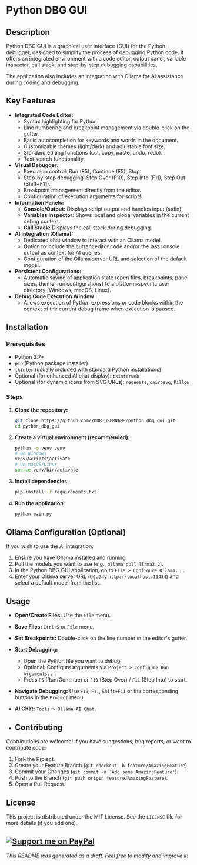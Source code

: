 # Python DBG GUI

## Description

Python DBG GUI is a graphical user interface (GUI) for the Python debugger, designed to simplify the process of debugging Python code. It offers an integrated environment with a code editor, output panel, variable inspector, call stack, and step-by-step debugging capabilities.

The application also includes an integration with Ollama for AI assistance during coding and debugging.

## Key Features

*   **Integrated Code Editor:**
    *   Syntax highlighting for Python.
    *   Line numbering and breakpoint management via double-click on the gutter.
    *   Basic autocompletion for keywords and words in the document.
    *   Customizable themes (light/dark) and adjustable font size.
    *   Standard editing functions (cut, copy, paste, undo, redo).
    *   Text search functionality.
*   **Visual Debugger:**
    *   Execution control: Run (F5), Continue (F5), Stop.
    *   Step-by-step debugging: Step Over (F10), Step Into (F11), Step Out (Shift+F11).
    *   Breakpoint management directly from the editor.
    *   Configuration of execution arguments for scripts.
*   **Information Panels:**
    *   **Console/Output:** Displays script output and handles input (stdin).
    *   **Variables Inspector:** Shows local and global variables in the current debug context.
    *   **Call Stack:** Displays the call stack during debugging.
*   **AI Integration (Ollama):**
    *   Dedicated chat window to interact with an Ollama model.
    *   Option to include the current editor code and/or the last console output as context for AI queries.
    *   Configuration of the Ollama server URL and selection of the default model.
*   **Persistent Configurations:**
    *   Automatic saving of application state (open files, breakpoints, panel sizes, theme, run configurations) to a platform-specific user directory (Windows, macOS, Linux).
*   **Debug Code Execution Window:**
    *   Allows execution of Python expressions or code blocks within the context of the current debug frame when execution is paused.

## Installation

### Prerequisites

*   Python 3.7+
*   `pip` (Python package installer)
*   `tkinter` (usually included with standard Python installations)
*   Optional (for enhanced AI chat display): `tkinterweb`
*   Optional (for dynamic icons from SVG URLs): `requests`, `cairosvg`, `Pillow`

### Steps

1.  **Clone the repository:**
    ```bash
    git clone https://github.com/YOUR_USERNAME/python_dbg_gui.git
    cd python_dbg_gui
    ```

2.  **Create a virtual environment (recommended):**
    ```bash
    python -m venv venv
    # On Windows
    venv\Scripts\activate
    # On macOS/Linux
    source venv/bin/activate
    ```

3.  **Install dependencies:**
    ```bash
    pip install -r requirements.txt
    ```

4.  **Run the application:**
    ```bash
    python main.py
    ```

## Ollama Configuration (Optional)

If you wish to use the AI integration:

1.  Ensure you have [Ollama](https://ollama.com/) installed and running.
2.  Pull the models you want to use (e.g., `ollama pull llama3.2`).
3.  In the Python DBG GUI application, go to `File > Configure Ollama...`.
4.  Enter your Ollama server URL (usually `http://localhost:11434`) and select a default model from the list.

## Usage

*   **Open/Create Files:** Use the `File` menu.
*   **Save Files:** `Ctrl+S` or `File` menu.
*   **Set Breakpoints:** Double-click on the line number in the editor's gutter.
*   **Start Debugging:**
    *   Open the Python file you want to debug.
    *   Optional: Configure arguments via `Project > Configure Run Arguments...`.
    *   Press `F5` (Run/Continue) or `F10` (Step Over) / `F11` (Step Into) to start.
*   **Navigate Debugging:** Use `F10`, `F11`, `Shift+F11` or the corresponding buttons in the `Project` menu.
*   **AI Chat:** `Tools > Ollama AI Chat`.

*   ## Contributing

Contributions are welcome! If you have suggestions, bug reports, or want to contribute code:

1.  Fork the Project.
2.  Create your Feature Branch (`git checkout -b feature/AmazingFeature`).
3.  Commit your Changes (`git commit -m 'Add some AmazingFeature'`).
4.  Push to the Branch (`git push origin feature/AmazingFeature`).
5.  Open a Pull Request.

## License

This project is distributed under the MIT License. See the `LICENSE` file for more details (if you add one).

[![Support me on PayPal](https://www.paypalobjects.com/en_US/i/btn/btn_donate_LG.gif)](https://www.paypal.com/donate/?hosted_button_id=T4SKREGYTG5ES)
---

*This README was generated as a draft. Feel free to modify and improve it!*
